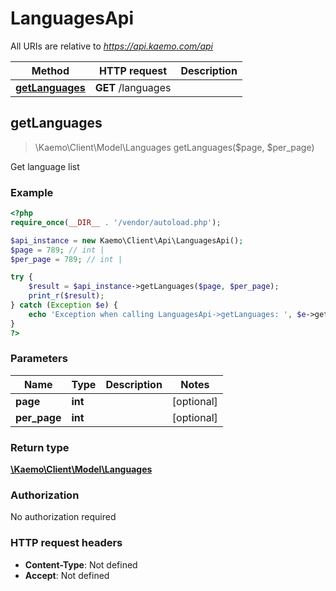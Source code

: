 # LanguagesApi

All URIs are relative to *https://api.kaemo.com/api*

Method | HTTP request | Description
------------- | ------------- | -------------
[**getLanguages**](#getLanguages) | **GET** /languages | 


## **getLanguages**
> \Kaemo\Client\Model\Languages getLanguages($page, $per_page)



Get language list

### Example
```php
<?php
require_once(__DIR__ . '/vendor/autoload.php');

$api_instance = new Kaemo\Client\Api\LanguagesApi();
$page = 789; // int | 
$per_page = 789; // int | 

try {
    $result = $api_instance->getLanguages($page, $per_page);
    print_r($result);
} catch (Exception $e) {
    echo 'Exception when calling LanguagesApi->getLanguages: ', $e->getMessage(), PHP_EOL;
}
?>
```

### Parameters

Name | Type | Description  | Notes
------------- | ------------- | ------------- | -------------
 **page** | **int**|  | [optional]
 **per_page** | **int**|  | [optional]

### Return type

[**\Kaemo\Client\Model\Languages**](#Languages)

### Authorization

No authorization required

### HTTP request headers

 - **Content-Type**: Not defined
 - **Accept**: Not defined

